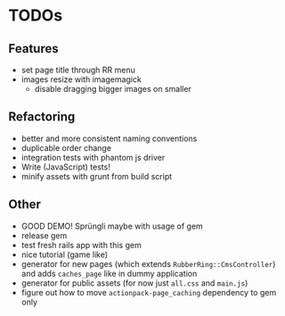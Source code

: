 # TODOs

## Features
- set page title through RR menu
- images resize with imagemagick
	- disable dragging bigger images on smaller

## Refactoring
- better and more consistent naming conventions
- duplicable order change
- integration tests with phantom js driver
- Write (JavaScript) tests!
- minify assets with grunt from build script


## Other
- GOOD DEMO! Sprüngli maybe with usage of gem
- release gem
- test fresh rails app with this gem
- nice tutorial (game like)
- generator for new pages (which extends `RubberRing::CmsController`) and adds `caches_page` like in dummy application
- generator for public assets (for now just `all.css` and `main.js`)
- figure out how to move `actionpack-page_caching` dependency to gem only
